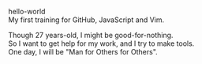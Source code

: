 hello-world<br>
My first training for GitHub, JavaScript and Vim.

Though 27 years-old, I might be good-for-nothing.<br>
So I want to get help for my work, and I try to make tools.<br>
One day, I will be "Man for Others for Others".
